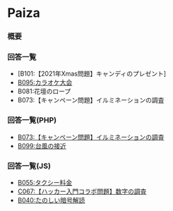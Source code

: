 # Paiza

### 概要


### 回答一覧
* [B101:【2021年Xmas問題】キャンディのプレゼント]
* [B095:カラオケ大会](B095.php)
* B081:花壇のロープ
* B073:【キャンペーン問題】イルミネーションの調査

### 回答一覧(PHP)
* [B073:【キャンペーン問題】イルミネーションの調査](B073.php)
* [B099:台風の接近](B099.php)

### 回答一覧(JS)
* [B055:タクシー料金](B055.js)
* [C067:【ハッカー入門コラボ問題】数字の調査](C067.js)
* [B040:たのしい暗号解読](B040.js)

